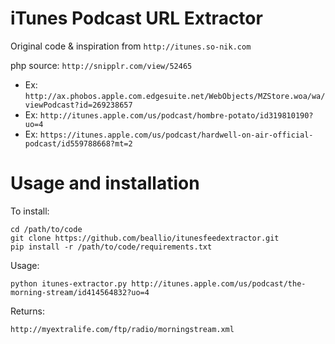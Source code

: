 iTunes Podcast URL Extractor
===================

Original code & inspiration from `http://itunes.so-nik.com`

php source: `http://snipplr.com/view/52465`

* Ex: `http://ax.phobos.apple.com.edgesuite.net/WebObjects/MZStore.woa/wa/viewPodcast?id=269238657`
* Ex: `http://itunes.apple.com/us/podcast/hombre-potato/id319810190?uo=4`
* Ex: `https://itunes.apple.com/us/podcast/hardwell-on-air-official-podcast/id559788668?mt=2`

Usage and installation
====================

To install:

    cd /path/to/code
    git clone https://github.com/beallio/itunesfeedextractor.git
    pip install -r /path/to/code/requirements.txt

Usage:

    python itunes-extractor.py http://itunes.apple.com/us/podcast/the-morning-stream/id414564832?uo=4

Returns:

    http://myextralife.com/ftp/radio/morningstream.xml
